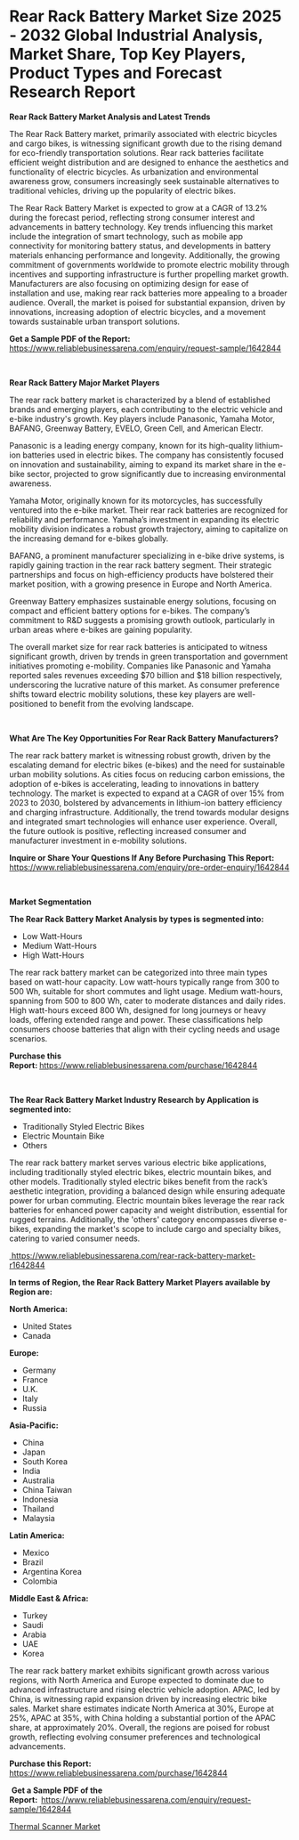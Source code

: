 <p><h1>Rear Rack Battery Market Size 2025 - 2032 Global Industrial Analysis, Market Share, Top Key Players, Product Types and Forecast Research Report</h1></p><p><strong>Rear Rack Battery Market Analysis and Latest Trends</strong></p>
<p><p>The Rear Rack Battery market, primarily associated with electric bicycles and cargo bikes, is witnessing significant growth due to the rising demand for eco-friendly transportation solutions. Rear rack batteries facilitate efficient weight distribution and are designed to enhance the aesthetics and functionality of electric bicycles. As urbanization and environmental awareness grow, consumers increasingly seek sustainable alternatives to traditional vehicles, driving up the popularity of electric bikes.</p><p>The Rear Rack Battery Market is expected to grow at a CAGR of 13.2% during the forecast period, reflecting strong consumer interest and advancements in battery technology. Key trends influencing this market include the integration of smart technology, such as mobile app connectivity for monitoring battery status, and developments in battery materials enhancing performance and longevity. Additionally, the growing commitment of governments worldwide to promote electric mobility through incentives and supporting infrastructure is further propelling market growth. Manufacturers are also focusing on optimizing design for ease of installation and use, making rear rack batteries more appealing to a broader audience. Overall, the market is poised for substantial expansion, driven by innovations, increasing adoption of electric bicycles, and a movement towards sustainable urban transport solutions.</p></p>
<p><strong>Get a Sample PDF of the Report:&nbsp;</strong> <a href="https://www.reliablebusinessarena.com/enquiry/request-sample/1642844?utm_campaign=2343&utm_medium=2&utm_source=Github&utm_content=ia&utm_term=19022025&utm_id=rear-rack-battery">https://www.reliablebusinessarena.com/enquiry/request-sample/1642844</a></p>
<p>&nbsp;</p>
<p><strong>Rear Rack Battery Major Market Players</strong></p>
<p><p>The rear rack battery market is characterized by a blend of established brands and emerging players, each contributing to the electric vehicle and e-bike industry's growth. Key players include Panasonic, Yamaha Motor, BAFANG, Greenway Battery, EVELO, Green Cell, and American Electr.</p><p>Panasonic is a leading energy company, known for its high-quality lithium-ion batteries used in electric bikes. The company has consistently focused on innovation and sustainability, aiming to expand its market share in the e-bike sector, projected to grow significantly due to increasing environmental awareness.</p><p>Yamaha Motor, originally known for its motorcycles, has successfully ventured into the e-bike market. Their rear rack batteries are recognized for reliability and performance. Yamaha’s investment in expanding its electric mobility division indicates a robust growth trajectory, aiming to capitalize on the increasing demand for e-bikes globally.</p><p>BAFANG, a prominent manufacturer specializing in e-bike drive systems, is rapidly gaining traction in the rear rack battery segment. Their strategic partnerships and focus on high-efficiency products have bolstered their market position, with a growing presence in Europe and North America.</p><p>Greenway Battery emphasizes sustainable energy solutions, focusing on compact and efficient battery options for e-bikes. The company’s commitment to R&D suggests a promising growth outlook, particularly in urban areas where e-bikes are gaining popularity.</p><p>The overall market size for rear rack batteries is anticipated to witness significant growth, driven by trends in green transportation and government initiatives promoting e-mobility. Companies like Panasonic and Yamaha reported sales revenues exceeding $70 billion and $18 billion respectively, underscoring the lucrative nature of this market. As consumer preference shifts toward electric mobility solutions, these key players are well-positioned to benefit from the evolving landscape.</p></p>
<p>&nbsp;</p>
<p><strong>What Are The Key Opportunities For Rear Rack Battery Manufacturers?</strong></p>
<p><p>The rear rack battery market is witnessing robust growth, driven by the escalating demand for electric bikes (e-bikes) and the need for sustainable urban mobility solutions. As cities focus on reducing carbon emissions, the adoption of e-bikes is accelerating, leading to innovations in battery technology. The market is expected to expand at a CAGR of over 15% from 2023 to 2030, bolstered by advancements in lithium-ion battery efficiency and charging infrastructure. Additionally, the trend towards modular designs and integrated smart technologies will enhance user experience. Overall, the future outlook is positive, reflecting increased consumer and manufacturer investment in e-mobility solutions.</p></p>
<p><strong>Inquire or Share Your Questions If Any Before Purchasing This Report:</strong> <a href="https://www.reliablebusinessarena.com/enquiry/pre-order-enquiry/1642844?utm_campaign=2343&utm_medium=2&utm_source=Github&utm_content=ia&utm_term=19022025&utm_id=rear-rack-battery">https://www.reliablebusinessarena.com/enquiry/pre-order-enquiry/1642844</a></p>
<p>&nbsp;</p>
<p><strong>Market Segmentation</strong></p>
<p><strong>The Rear Rack Battery Market Analysis by types is segmented into:</strong></p>
<p><ul><li>Low Watt-Hours</li><li>Medium Watt-Hours</li><li>High Watt-Hours</li></ul></p>
<p><p>The rear rack battery market can be categorized into three main types based on watt-hour capacity. Low watt-hours typically range from 300 to 500 Wh, suitable for short commutes and light usage. Medium watt-hours, spanning from 500 to 800 Wh, cater to moderate distances and daily rides. High watt-hours exceed 800 Wh, designed for long journeys or heavy loads, offering extended range and power. These classifications help consumers choose batteries that align with their cycling needs and usage scenarios.</p></p>
<p><strong>Purchase this Report:&nbsp;</strong><a href="https://www.reliablebusinessarena.com/purchase/1642844?utm_campaign=2343&utm_medium=2&utm_source=Github&utm_content=ia&utm_term=19022025&utm_id=rear-rack-battery">https://www.reliablebusinessarena.com/purchase/1642844</a></p>
<p>&nbsp;</p>
<p><strong>The Rear Rack Battery Market Industry Research by Application is segmented into:</strong></p>
<p><ul><li>Traditionally Styled Electric Bikes</li><li>Electric Mountain Bike</li><li>Others</li></ul></p>
<p><p>The rear rack battery market serves various electric bike applications, including traditionally styled electric bikes, electric mountain bikes, and other models. Traditionally styled electric bikes benefit from the rack’s aesthetic integration, providing a balanced design while ensuring adequate power for urban commuting. Electric mountain bikes leverage the rear rack batteries for enhanced power capacity and weight distribution, essential for rugged terrains. Additionally, the 'others' category encompasses diverse e-bikes, expanding the market's scope to include cargo and specialty bikes, catering to varied consumer needs.</p></p>
<p><a href="https://www.reliablebusinessarena.com/rear-rack-battery-market-r1642844?utm_campaign=2343&utm_medium=2&utm_source=Github&utm_content=ia&utm_term=19022025&utm_id=rear-rack-battery">&nbsp;https://www.reliablebusinessarena.com/rear-rack-battery-market-r1642844</a></p>
<p><strong>In terms of Region, the Rear Rack Battery Market Players available by Region are:</strong></p>
<p>
    <p> <strong> North America: </strong>
        <ul>
            <li>United States</li>
            <li>Canada</li>
        </ul>
        </p> 
    <p> <strong> Europe: </strong>
        <ul>
            <li>Germany</li>
            <li>France</li>
            <li>U.K.</li>
            <li>Italy</li>
            <li>Russia</li>
        </ul>
        </p> 
    <p> <strong> Asia-Pacific: </strong>
        <ul>
            <li>China</li>
            <li>Japan</li>
            <li>South Korea</li>
            <li>India</li>
            <li>Australia</li>
            <li>China Taiwan</li>
            <li>Indonesia</li>
            <li>Thailand</li>
            <li>Malaysia</li>
        </ul>
        </p> 
    <p> <strong> Latin America: </strong>
        <ul>
            <li>Mexico</li>
            <li>Brazil</li>
            <li>Argentina Korea</li>
            <li>Colombia</li>
        </ul>
        </p> 
    <p> <strong> Middle East & Africa: </strong>
        <ul>
            <li>Turkey</li>
            <li>Saudi</li>
            <li>Arabia</li>
            <li>UAE</li>
            <li>Korea</li>
        </ul>
    </p>
    </p>
<p><p>The rear rack battery market exhibits significant growth across various regions, with North America and Europe expected to dominate due to advanced infrastructure and rising electric vehicle adoption. APAC, led by China, is witnessing rapid expansion driven by increasing electric bike sales. Market share estimates indicate North America at 30%, Europe at 25%, APAC at 35%, with China holding a substantial portion of the APAC share, at approximately 20%. Overall, the regions are poised for robust growth, reflecting evolving consumer preferences and technological advancements.</p></p>
<p><strong>Purchase this Report: </strong><a href="https://www.reliablebusinessarena.com/purchase/1642844?utm_campaign=2343&utm_medium=2&utm_source=Github&utm_content=ia&utm_term=19022025&utm_id=rear-rack-battery">https://www.reliablebusinessarena.com/purchase/1642844</a></p>
<p>&nbsp;<strong>Get a Sample PDF of the Report:&nbsp;&nbsp;</strong><a href="https://www.reliablebusinessarena.com/enquiry/request-sample/1642844?utm_campaign=2343&utm_medium=2&utm_source=Github&utm_content=ia&utm_term=19022025&utm_id=rear-rack-battery">https://www.reliablebusinessarena.com/enquiry/request-sample/1642844</a></p>
<p><strong></strong></p>
<p><p><a href="https://github.com/cheryjhonson/Market-Research-Report-List-1/blob/main/thermal-scanner-market.md?utm_campaign=2343&utm_medium=2&utm_source=Github&utm_content=ia&utm_term=19022025&utm_id=rear-rack-battery">Thermal Scanner Market</a></p></p>